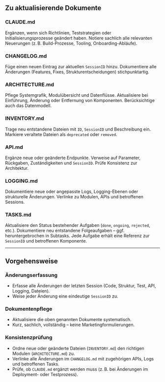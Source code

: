 ## Zu aktualisierende Dokumente

### CLAUDE.md
Ergänzen, wenn sich Richtlinien, Teststrategien oder Initialisierungsprozesse geändert haben. Notiere sachlich alle relevanten Neuerungen (z. B. Build-Prozesse, Tooling, Onboarding-Abläufe).

### CHANGELOG.md
Füge einen neuen Eintrag zur aktuellen `SessionID` hinzu. Dokumentiere alle Änderungen (Features, Fixes, Strukturentscheidungen) stichpunktartig.

### ARCHITECTURE.md
Pflege Systemgrafik, Modulübersicht und Datenflüsse. Aktualisiere bei Einführung, Änderung oder Entfernung von Komponenten. Berücksichtige auch das Datenmodell.

### INVENTORY.md
Trage neu entstandene Dateien mit `ID`, `SessionID` und Beschreibung ein. Markiere veraltete Dateien als `deprecated` oder `removed`.

### API.md
Ergänze neue oder geänderte Endpunkte. Verweise auf Parameter, Rückgaben, Zuständigkeiten und `SessionID`. Prüfe Konsistenz zur Architektur.

### LOGGING.md
Dokumentiere neue oder angepasste Logs, Logging-Ebenen oder strukturelle Änderungen. Verlinke zu Modulen, APIs und betroffenen Sessions.

### TASKS.md
Aktualisiere den Status bestehender Aufgaben (`done`, `ongoing`, `rejected`, etc.). Dokumentiere neu entstandene Folgeaufgaben – ggf. heruntergebrochen in Subtasks. Jede Aufgabe erhält eine Referenz zur `SessionID` und betroffenen Komponente.

---

## Vorgehensweise

### Änderungserfassung
- Erfasse alle Änderungen der letzten Session (Code, Struktur, Test, API, Logging, Dateien).
- Weise jeder Änderung eine eindeutige `SessionID` zu.

### Dokumentenpflege
- Aktualisiere die oben genannten Dokumente systematisch.
- Kurz, sachlich, vollständig – keine Marketingformulierungen.

### Konsistenzprüfung
- Ordne neue oder geänderte Dateien (`INVENTORY.md`) den richtigen Modulen (`ARCHITECTURE.md`) zu.
- Verlinke alle Änderungen im `CHANGELOG.md` mit zugehörigen APIs, Logs und betroffenen Tasks.
- Prüfe, ob `CLAUDE.md` ergänzt werden muss (z. B. bei Änderungen im Deployment- oder Testprozess).
